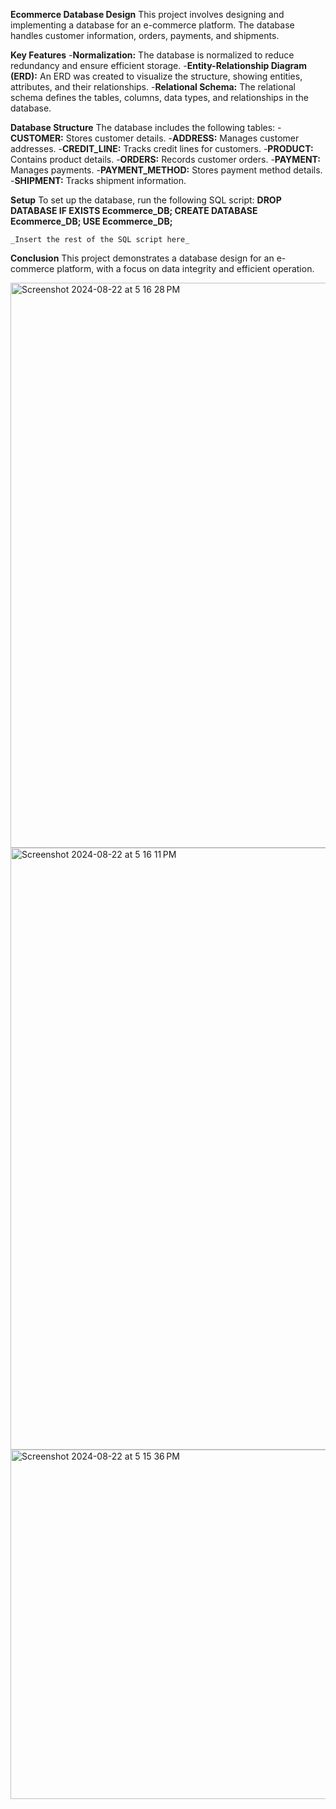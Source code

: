 **Ecommerce Database Design**
  This project involves designing and implementing a database for an e-commerce platform. The database handles customer information, orders, payments, and shipments.

**Key Features**
  -**Normalization:** The database is normalized to reduce redundancy and ensure efficient storage.
  -**Entity-Relationship Diagram (ERD):** An ERD was created to visualize the structure, showing entities, attributes, and their relationships.
  -**Relational Schema:** The relational schema defines the tables, columns, data types, and relationships in the database.

**Database Structure**
The database includes the following tables:
  -**CUSTOMER:** Stores customer details.
  -**ADDRESS:** Manages customer addresses.
  -**CREDIT_LINE:** Tracks credit lines for customers.
  -**PRODUCT:** Contains product details.
  -**ORDERS:** Records customer orders.
  -**PAYMENT:** Manages payments.
  -**PAYMENT_METHOD:** Stores payment method details.
  -**SHIPMENT:** Tracks shipment information.
  
**Setup**
  To set up the database, run the following SQL script:
    **DROP DATABASE IF EXISTS Ecommerce_DB;
    CREATE DATABASE Ecommerce_DB;
    USE Ecommerce_DB;**
    
    _Insert the rest of the SQL script here_
    
**Conclusion**
This project demonstrates a database design for an e-commerce platform, with a focus on data integrity and efficient operation.

<img width="904" alt="Screenshot 2024-08-22 at 5 16 28 PM" src="https://github.com/user-attachments/assets/3b5cda6c-3e8b-48a5-90ca-6883721892fa">
<img width="963" alt="Screenshot 2024-08-22 at 5 16 11 PM" src="https://github.com/user-attachments/assets/73ec9c0f-2991-47f9-8596-c2df1eb36f93">
<img width="559" alt="Screenshot 2024-08-22 at 5 15 36 PM" src="https://github.com/user-attachments/assets/b54e6202-b437-4f2a-9ec2-4a9a7155488f">
